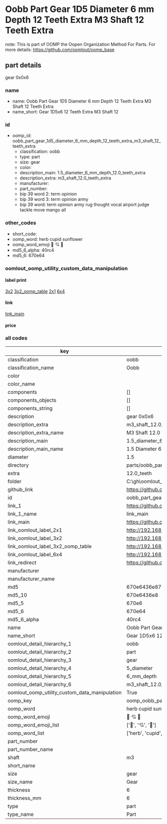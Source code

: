 # Oobb Part Gear 1D5 Diameter 6 mm Depth 12 Teeth Extra M3 Shaft 12 Teeth Extra  

note: This is part of OOMP the Oopen Organization Method For Parts. For more details: https://github.com/oomlout/oomp_base

##  part details
  



gear 0x0x6



### name
* name: Oobb Part Gear 1D5 Diameter 6 mm Depth 12 Teeth Extra M3 Shaft 12 Teeth Extra
* name_short: Gear 1D5x6 12 Teeth Extra M3 Shaft 12
### id
* oomp_id: oobb_part_gear_1d5_diameter_6_mm_depth_12_teeth_extra_m3_shaft_12_teeth_extra
  * classification: oobb
  * type: part
  * size: gear
  * color: 
  * description_main: 1.5_diameter_6_mm_depth_12.0_teeth_extra
  * description_extra: m3_shaft_12.0_teeth_extra
  * manufacturer: 
  * part_number: 
  * bip 39 word 2: term opinion
  * bip 39 word 3: term opinion army
  * bip 39 word: term opinion army rug thought vocal airport judge tackle move mango all

### other_codes
* short_code: 
* oomp_word: herb cupid sunflower
* oomp_word_emoji :herb: :cupid: :sunflower:
* md5_6_alpha: 40rc4
* md5_6: 670e64






### oomlout_oomp_utility_custom_data_manipulation
#### label print
[3x2](http://192.168.1.245:1112/?label=oomp%2040rc4)
[3x2_oomp_table](http://192.168.1.108:1112/?label=oomp%2040rc4)
[2x1](http://192.168.1.242:1112/?label=oomp%2040rc4)
[6x4](http://192.168.1.55:1112/?label=oomp%2040rc4)    

#### link

[link_main](https://github.com/oomlout/oomlout_oobb_version_4_generated_parts/tree/main/navigation_oomp/oobb/part/gear/1.5_diameter_6_mm_depth_12.0_teeth_extra/m3_shaft_12.0_teeth_extra/part)                              

#### price







### all codes 
| key | value |  
| --- | --- |  
| classification | oobb |  
| classification_name | Oobb |  
| color |  |  
| color_name |  |  
| components | [] |  
| components_objects | [] |  
| components_string | [] |  
| description | gear 0x0x6 |  
| description_extra | m3_shaft_12.0_teeth_extra |  
| description_extra_name | M3 Shaft 12.0 Teeth Extra |  
| description_main | 1.5_diameter_6_mm_depth_12.0_teeth_extra |  
| description_main_name | 1.5 Diameter 6 mm Depth 12.0 Teeth Extra |  
| diameter | 1.5 |  
| directory | parts/oobb_part_gear_1d5_diameter_6_mm_depth_12_teeth_extra_m3_shaft_12_teeth_extra |  
| extra | 12.0_teeth |  
| folder | C:\gh\oomlout_oobb_version_4_generated_parts\parts\oobb_part_gear_1d5_diameter_6_mm_depth_12_teeth_extra_m3_shaft_12_teeth_extra |  
| github_link | https://github.com/oomlout/oomlout_oomp_part_src/tree/main/parts/oobb_part_gear_1d5_diameter_6_mm_depth_12_teeth_extra_m3_shaft_12_teeth_extra |  
| id | oobb_part_gear_1d5_diameter_6_mm_depth_12_teeth_extra_m3_shaft_12_teeth_extra |  
| link_1 | https://github.com/oomlout/oomlout_oobb_version_4_generated_parts/tree/main/navigation_oomp/oobb/part/gear/1.5_diameter_6_mm_depth_12.0_teeth_extra/m3_shaft_12.0_teeth_extra/part |  
| link_1_name | link_main |  
| link_main | https://github.com/oomlout/oomlout_oobb_version_4_generated_parts/tree/main/navigation_oomp/oobb/part/gear/1.5_diameter_6_mm_depth_12.0_teeth_extra/m3_shaft_12.0_teeth_extra/part |  
| link_oomlout_label_2x1 | http://192.168.1.242:1112/?label=oomp%2040rc4 |  
| link_oomlout_label_3x2 | http://192.168.1.245:1112/?label=oomp%2040rc4 |  
| link_oomlout_label_3x2_oomp_table | http://192.168.1.108:1112/?label=oomp%2040rc4 |  
| link_oomlout_label_6x4 | http://192.168.1.55:1112/?label=oomp%2040rc4 |  
| link_redirect | https://github.com/oomlout/oomlout_oobb_version_4_generated_parts/tree/main/parts/oobb_gear_1d5_06_ex_12d0_teeth_sh_m3 |  
| manufacturer |  |  
| manufacturer_name |  |  
| md5 | 670e6436e878a0b3d5707bd01826defb |  
| md5_10 | 670e6436e8 |  
| md5_5 | 670e6 |  
| md5_6 | 670e64 |  
| md5_6_alpha | 40rc4 |  
| name | Oobb Part Gear 1D5 Diameter 6 mm Depth 12 Teeth Extra M3 Shaft 12 Teeth Extra |  
| name_short | Gear 1D5x6 12 Teeth Extra M3 Shaft 12 |  
| oomlout_detail_hierarchy_1 | oobb |  
| oomlout_detail_hierarchy_2 | part |  
| oomlout_detail_hierarchy_3 | gear |  
| oomlout_detail_hierarchy_4 | 5_diameter |  
| oomlout_detail_hierarchy_5 | 6_mm_depth |  
| oomlout_detail_hierarchy_6 | m3_shaft_12.0_teeth_extra |  
| oomlout_oomp_utility_custom_data_manipulation | True |  
| oomp_key | oomp_oobb_part_gear_1d5_diameter_6_mm_depth_12_teeth_extra_m3_shaft_12_teeth_extra |  
| oomp_word | herb cupid sunflower |  
| oomp_word_emoji | :herb: :cupid: :sunflower: |  
| oomp_word_emoji_list | [':herb:', ':cupid:', ':sunflower:'] |  
| oomp_word_list | ['herb', 'cupid', 'sunflower'] |  
| part_number |  |  
| part_number_name |  |  
| shaft | m3 |  
| short_name |  |  
| size | gear |  
| size_name | Gear |  
| thickness | 6 |  
| thickness_mm | 6 |  
| type | part |  
| type_name | Part |  
